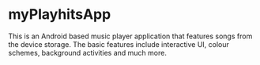 # myPlayhitsApp
This is an Android based music player application that features songs from the device storage. The basic features include interactive UI, colour schemes, background activities and much more.
